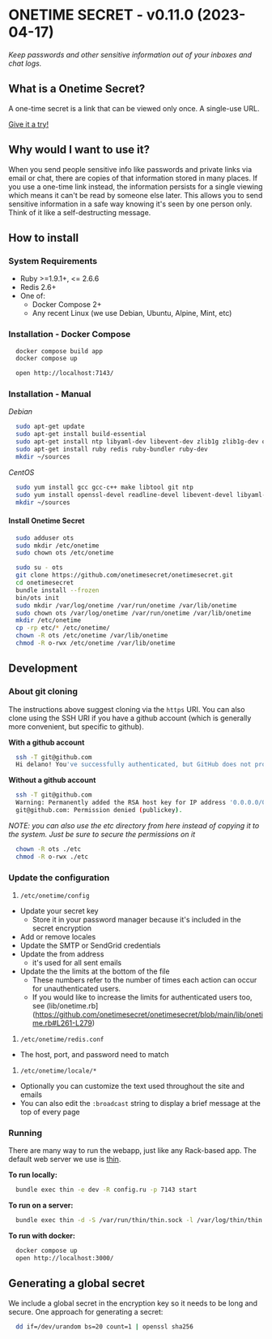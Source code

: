 # ONETIME SECRET - v0.11.0 (2023-04-17)

*Keep passwords and other sensitive information out of your inboxes and chat logs.*

## What is a Onetime Secret? ##

A one-time secret is a link that can be viewed only once. A single-use URL.

<a class="msg" href="https://onetimesecret.com/">Give it a try!</a>

## Why would I want to use it? ##

When you send people sensitive info like passwords and private links via email or chat, there are copies of that information stored in many places. If you use a one-time link instead, the information persists for a single viewing which means it can't be read by someone else later. This allows you to send sensitive information in a safe way knowing it's seen by one person only. Think of it like a self-destructing message.

## How to install

### System Requirements
* Ruby >=1.9.1+, <= 2.6.6
* Redis 2.6+
* One of:
  * Docker Compose 2+
  * Any recent Linux (we use Debian, Ubuntu, Alpine, Mint, etc)

### Installation - Docker Compose

```bash
  docker compose build app
  docker compose up

  open http://localhost:7143/
```

### Installation - Manual

*Debian*

```bash
  sudo apt-get update
  sudo apt-get install build-essential
  sudo apt-get install ntp libyaml-dev libevent-dev zlib1g zlib1g-dev openssl libssl-dev libxml2 libreadline-gplv2-dev
  sudo apt-get install ruby redis ruby-bundler ruby-dev
  mkdir ~/sources
```

*CentOS*

```bash
  sudo yum install gcc gcc-c++ make libtool git ntp
  sudo yum install openssl-devel readline-devel libevent-devel libyaml-devel zlib-devel
  mkdir ~/sources
```

#### Install Onetime Secret

```bash
  sudo adduser ots
  sudo mkdir /etc/onetime
  sudo chown ots /etc/onetime

  sudo su - ots
  git clone https://github.com/onetimesecret/onetimesecret.git
  cd onetimesecret
  bundle install --frozen
  bin/ots init
  sudo mkdir /var/log/onetime /var/run/onetime /var/lib/onetime
  sudo chown ots /var/log/onetime /var/run/onetime /var/lib/onetime
  mkdir /etc/onetime
  cp -rp etc/* /etc/onetime/
  chown -R ots /etc/onetime /var/lib/onetime
  chmod -R o-rwx /etc/onetime /var/lib/onetime
```

## Development
### About git cloning

The instructions above suggest cloning via the `https` URI. You can also clone using the SSH URI if you have a github account (which is generally more convenient, but specific to github).

**With a github account**
```bash
  ssh -T git@github.com
  Hi delano! You've successfully authenticated, but GitHub does not provide shell access.
```

**Without a github account**
```bash
  ssh -T git@github.com
  Warning: Permanently added the RSA host key for IP address '0.0.0.0/0' to the list of known hosts.
  git@github.com: Permission denied (publickey).
```

*NOTE: you can also use the etc directory from here instead of copying it to the system. Just be sure to secure the permissions on it*

```bash
  chown -R ots ./etc
  chmod -R o-rwx ./etc
```

### Update the configuration

1. `/etc/onetime/config`
  * Update your secret key
    * Store it in your password manager because it's included in the secret encryption
  * Add or remove locales
  * Update the SMTP or SendGrid credentials
  * Update the from address
    * it's used for all sent emails
  * Update the the limits at the bottom of the file
    * These numbers refer to the number of times each action can occur for unauthenticated users.
    * If you would like to increase the limits for authenticated users too, see (lib/onetime.rb](https://github.com/onetimesecret/onetimesecret/blob/main/lib/onetime.rb#L261-L279)
1. `/etc/onetime/redis.conf`
  * The host, port, and password need to match
1. `/etc/onetime/locale/*`
  * Optionally you can customize the text used throughout the site and emails
  * You can also edit the `:broadcast` string to display a brief message at the top of every page

### Running

There are many way to run the webapp, just like any Rack-based app. The default web server we use is [thin](https://github.com/macournoyer/thin).

**To run locally:**

```bash
  bundle exec thin -e dev -R config.ru -p 7143 start
```

**To run on a server:**

```bash
  bundle exec thin -d -S /var/run/thin/thin.sock -l /var/log/thin/thin.log -P /var/run/thin/thin.pid -e prod -s 2 restart
```

**To run with docker:**

```bash
  docker compose up
  open http://localhost:3000/
```

## Generating a global secret

We include a global secret in the encryption key so it needs to be long and secure. One approach for generating a secret:

```bash
  dd if=/dev/urandom bs=20 count=1 | openssl sha256
```
